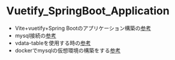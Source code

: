 # Vuetify_SpringBoot_Application
- Vite+vuetify+Spring Bootのアプリケーション構築の[参考](https://itmaroblog.com/spring-vue/#toc6)
- mysql接続の[参考](https://itsakura.com/java-springboot-jdbc#s3)
- vdata-tableを使用する時の[参考](https://zenn.dev/gz/articles/bffadd22dd530e)
- dockerでmysqlの仮想環境の構築をする[参考](https://blog.interfamilia.co.jp/2022/07/06/MySQL-%E6%A4%9C%E8%A8%BC%E7%94%A8-Docker-%E7%92%B0%E5%A2%83%E3%82%92%E4%BD%BF%E3%81%A3%E3%81%A6-SQL-%E3%81%AE%E7%B7%B4%E7%BF%92%E3%82%92%E3%81%97%E3%82%88%E3%81%86/)
